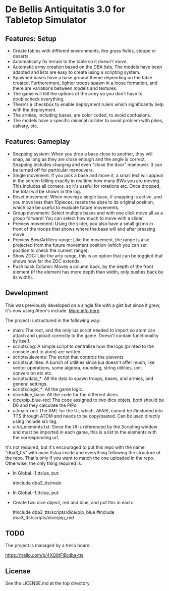 De Bellis Antiquitatis 3.0 for Tabletop Simulator
=================================================

Features: Setup
---------------

- Create tables with different environments, like grass fields, steppe or deserts.
- Automatically fix terrain to the table so it doesn't move.
- Automatic army creation based on the DBA lists. The models have been adapted and lists are easy to create using a scripting system.
- Spawned bases have a base ground theme depending on the table created. Furtheremore, lighter troops spawn in a loose formation, and there are variations between models and textures.
- The game will tell the options of the army so you don't have to doublecheck everything.
- There's a checkbox to enable deployment rulers which significantly help with the deployment.
- The armies, including bases, are color coded, to avoid confusions.
- The models have a specific minimal collider to avoid problem with pikes, calvary, etc.

Features: Gameplay
------------------

- Snapping system: When you drop a base close to another, they will snap, as long as they are close enough and the angle is correct. Snapping includes charging and even "close the door" manouver. It can be turned off for particular manouvers.
- Single movement: If you pick a base and move it, a small text will appear in the screen telling exactly in realtime how many BWs you are moving. This includes all corners, so it's useful for rotations etc. Once dropped, the total will be shown in the log.
- Reset movement: When moving a single base, if snapping is active, and you move less than 10pieces, resets the abse to its original position, which can be useful to evaluate future movements.
- Group movement: Select multiple bases and with one click move all as a group forward! You can select how much to move with a slider.
- Preview movement: Using the slider, you also have a small gizmo in front of the troops that shows where the base will end after pressing move.
- Preview Bow/Artillery range: Like the movement, the range is also projected from the future movement position (which you can set position to check the current range).
- Show ZOC: Like the arty range, this is an option that can be toggled that shows how far the ZOC extends.
- Push back Column: Moves a column back, by the depth of the front element (if the element has more depth than width, only pushes back by its width).

Development
-----------

This was previously developed on a single file with a gist but since it grew, it's now using Atom's include. [More info here](http://blog.onelivesleft.com/2017/08/atom-tabletop-simulator-package.html).

The project is structured in the following way:

- main: The root, and the only lua script needed to import so atom can attach and upload correctly to the game. Doesn't contain functionality by itself.
- scripts/log: A simple script to centralize how the logs (printed to the console and to atom) are written.
- scripts/uievents: The script that controls the uievents
- scripts/utilities: A bunch of utilities since lua doesn't offer much, like vector operations, some algebra, rounding, string utilities, unit conversion etc etc.
- scripts/data_*: All the data to spawn troops, bases, and armies, and general settings.
- scripts/logic_*: All the game logic.
- dice/dice_base: All the code for the different dices
- dice/pip_blue-red: The code assigned to two dice objets, both should be D6 and they calculate the PIPs.
- ui/main.xml: The XML for the UI, which, AFAIK, cannot be #included into TTS through ATOM and needs to be copy/pasted. Can be used directly using include src tag.
- ui/ui_elements.txt: Since the UI is referenced by the Scripting window and must be imported in each game, this is a list to the elements with the corresponding url.

It's not required, but it's encouraged to put this repo with the name "dba3_tts" with main.ttslua inside and everything following the structure of the repo. That's only if you want to match the one uploaded in the repo. Otherwise, the only thing required is:

* In Global.-1.ttslua, put:

    #include dba3_tts/main

* In Global.-1.ttslua, put:

    <Include src="dba3_tts\ui\main.xml"/>

* Create two dice object, red and blue, and put this in each:

    #include dba3_tts/scripts/dice/pip_blue
    #include dba3_tts/scripts/dice/pip_red

TODO
----

The project is managed by a trello board:

https://trello.com/b/4XQ8tFlB/dba-tts

License
-------

See the LICENSE.md at the top directory.